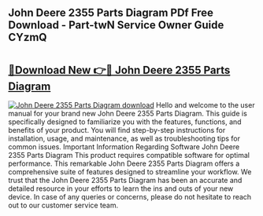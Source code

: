 ## John Deere 2355 Parts Diagram PDf Free Download - Part-twN Service Owner Guide CYzmQ

# <h2><a href="http://dfrzkng.blite.top/?on=John+Deere+2355+Parts+Diagram">🔗Download New 👉🔴 John Deere 2355 Parts Diagram</a></h2>

[![John Deere 2355 Parts Diagram download](https://i.imgur.com/lujVjoI.png)](http://dfrzkng.blite.top/?on=John+Deere+2355+Parts+Diagram)
Hello and welcome to the user manual for your brand new John Deere 2355 Parts Diagram. This guide is specifically designed to familiarize you with the features, functions, and benefits of your product. You will find step-by-step instructions for installation, usage, and maintenance, as well as troubleshooting tips for common issues. Important Information Regarding Software John Deere 2355 Parts Diagram This product requires compatible software for optimal performance. This remarkable John Deere 2355 Parts Diagram offers a comprehensive suite of features designed to streamline your workflow. We trust that the John Deere 2355 Parts Diagram has been an accurate and detailed resource in your efforts to learn the ins and outs of your new device. In case of any queries or concerns, please do not hesitate to reach out to our customer service team.
